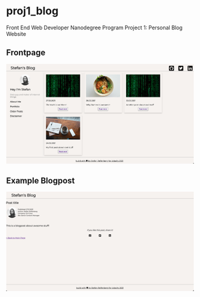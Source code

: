 # proj1_blog
Front End Web Developer Nanodegree Program Project 1: Personal Blog Website

## Frontpage
![frontpage Image](./images/landingpage.png "Landingpage image")
## Example Blogpost
![blogpost Image](./images/blogpost.png "Blogpost image")